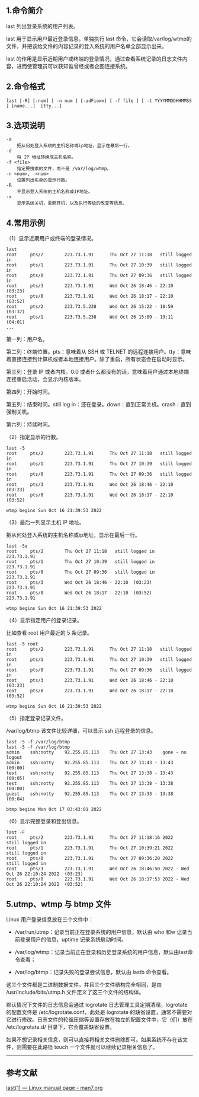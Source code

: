 ## 1.命令简介
last 列出登录系统的用户列表。

last 用于显示用户最近登录信息。单独执行 last 命令，它会读取/var/log/wtmp的文件，并把该给文件的内容记录的登入系统的用户名单全部显示出来。

last 的作用是显示近期用户或终端的登录情况，通过查看系统记录的日志文件内容，进而使管理员可以获知谁曾经或者企图连接系统。

## 2.命令格式
```shell
last [-R] [-num] [ -n num ] [-adFiowx] [ -f file ] [ -t YYYYMMDDHHMMSS ] [name...]  [tty...]
```
## 3.选项说明
```
-a
	把从何处登入系统的主机名称或ip地址，显示在最后一行。
-d
	将 IP 地址转换成主机名称。
-f <file>
	指定要搜索的文件，而不是 /var/log/wtmp。
-n <num>, -<num>
	设置列出名单的显示行数。
-R
	不显示登入系统的主机名称或IP地址。
-x
	显示系统关机，重新开机，以及执行等级的改变等信息。
```
## 4.常用示例
（1）显示近期用户或终端的登录情况。
```shell
last
root     pts/2        223.73.1.91      Thu Oct 27 11:18   still logged in   
root     pts/1        223.73.1.91      Thu Oct 27 10:39   still logged in   
root     pts/0        223.73.1.91      Thu Oct 27 09:36   still logged in   
root     pts/3        223.73.1.91      Wed Oct 26 18:46 - 22:10  (03:23)    
root     pts/0        223.73.1.91      Wed Oct 26 18:17 - 22:10  (03:52)    
root     pts/2        223.73.5.238     Wed Oct 26 15:22 - 18:59  (03:37)    
root     pts/1        223.73.5.238     Wed Oct 26 15:09 - 19:11  (04:01)
...
```
第一列：用户名。

第二列：终端位置。pts：意味着从 SSH 或 TELNET 的远程连接用户。​tty：意味着直接连接到计算机或者本地连接用户。除了重启，所有状态会在启动时显示。

第三列：登录 IP 或者内核。0.0 或者什么都没有的话，意味着用户通过本地终端连接重启活动，会显示内核版本。

第四列：开始时间。

第五列：结束时间。still log in：还在登录。down：直到正常关机。crash：直到强制关机。

第六列：持续时间。

（2）指定显示的行数。
```shell
last -5
root     pts/2        223.73.1.91      Thu Oct 27 11:18   still logged in   
root     pts/1        223.73.1.91      Thu Oct 27 10:39   still logged in   
root     pts/0        223.73.1.91      Thu Oct 27 09:36   still logged in   
root     pts/3        223.73.1.91      Wed Oct 26 18:46 - 22:10  (03:23)    
root     pts/0        223.73.1.91      Wed Oct 26 18:17 - 22:10  (03:52)    

wtmp begins Sun Oct 16 21:39:53 2022
```
（3）最后一列显示主机 IP 地址。

把从何处登入系统的主机名称或ip地址，显示在最后一行。
```shell
last -5a
root     pts/2        Thu Oct 27 11:18   still logged in    223.73.1.91
root     pts/1        Thu Oct 27 10:39   still logged in    223.73.1.91
root     pts/0        Thu Oct 27 09:36   still logged in    223.73.1.91
root     pts/3        Wed Oct 26 18:46 - 22:10  (03:23)     223.73.1.91
root     pts/0        Wed Oct 26 18:17 - 22:10  (03:52)     223.73.1.91

wtmp begins Sun Oct 16 21:39:53 2022
```
（4）显示指定用户的登录记录。

比如查看 root 用户最近的 5 条记录。
```shell
last -5 root
root     pts/2        223.73.1.91      Thu Oct 27 11:18   still logged in   
root     pts/1        223.73.1.91      Thu Oct 27 10:39   still logged in   
root     pts/0        223.73.1.91      Thu Oct 27 09:36   still logged in   
root     pts/3        223.73.1.91      Wed Oct 26 18:46 - 22:10  (03:23)    
root     pts/0        223.73.1.91      Wed Oct 26 18:17 - 22:10  (03:52)    

wtmp begins Sun Oct 16 21:39:53 2022
```
（5）指定登录记录文件。

/var/log/btmp 该文件比较详细，可以显示 ssh 远程登录的信息。
```
last -5 -f /var/log/btmp
last -5 -f /var/log/btmp
admin    ssh:notty    92.255.85.113    Thu Oct 27 13:43    gone - no logout 
admin    ssh:notty    92.255.85.113    Thu Oct 27 13:43 - 13:43  (00:00)    
test     ssh:notty    92.255.85.113    Thu Oct 27 13:38 - 13:43  (00:05)    
test     ssh:notty    92.255.85.113    Thu Oct 27 13:38 - 13:38  (00:00)    
guest    ssh:notty    92.255.85.113    Thu Oct 27 13:33 - 13:38  (00:04)    

btmp begins Mon Oct 17 03:43:01 2022
```
（6）显示完整登录和登出信息。
```shell
last -F
root     pts/2        223.73.1.91      Thu Oct 27 11:18:16 2022   still logged in                      
root     pts/1        223.73.1.91      Thu Oct 27 10:39:21 2022   still logged in                      
root     pts/0        223.73.1.91      Thu Oct 27 09:36:20 2022   still logged in                      
root     pts/3        223.73.1.91      Wed Oct 26 18:46:50 2022 - Wed Oct 26 22:10:24 2022  (03:23)    
root     pts/0        223.73.1.91      Wed Oct 26 18:17:53 2022 - Wed Oct 26 22:10:24 2022  (03:52)
```
## 5.utmp、wtmp 与 btmp 文件
Linux 用户登录信息放在三个文件中：

-  /var/run/utmp：记录当前正在登录系统的用户信息，默认由 who 和w 记录当前登录用户的信息，uptime 记录系统启动时间。

- /var/log/wtmp：记录当前正在登录和历史登录系统的用户信息，默认由last命令查看；

- /var/log/btmp：记录失败的登录尝试信息，默认由 lastb 命令查看。

这三个文件都是二进制数据文件，并且三个文件结构完全相同，是由 /usr/include/bits/utmp.h 文件定义了这三个文件的结构体。

默认情况下文件的日志信息会通过 logrotate 日志管理工具定期清理。logrotate 的配置文件是 /etc/logrotate.conf，此处是 logrotate 的缺省设置，通常不需要对它进行修改。日志文件的轮循压缩等设置存放在独立的配置文件中，它（们）放在 /etc/logrotate.d/ 目录下，它会覆盖缺省设置。

如果不想记录相关信息，则可以直接将相关文件删除即可。如果系统不存在该文件，则需要在此路径 touch 一个文件就可以继续记录相关信息了。

---
## 参考文献
[last(1) — Linux manual page  - man7.org](https://man7.org/linux/man-pages/man1/last.1.html)
